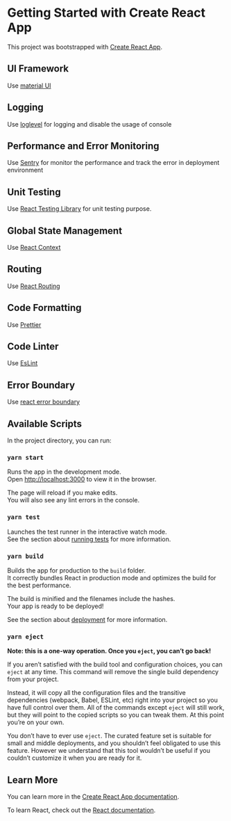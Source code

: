 # Getting Started with Create React App

This project was bootstrapped with [Create React App](https://github.com/facebook/create-react-app).

## UI Framework

Use [material UI](https://material-ui.com/)

## Logging

Use [loglevel](https://www.npmjs.com/package/loglevel) for logging and disable the usage of console

## Performance and Error Monitoring

Use [Sentry](https://sentry.io/) for monitor the performance and track the error in deployment environment

## Unit Testing

Use [React Testing Library](https://testing-library.com/docs/react-testing-library/intro/) for unit testing purpose.

## Global State Management

Use [React Context](https://reactjs.org/docs/context.html)

## Routing

Use [React Routing](https://reactrouter.com/)

## Code Formatting

Use [Prettier](https://prettier.io/)

## Code Linter

Use [EsLint](https://eslint.org/)

## Error Boundary

Use [react error boundary](https://github.com/bvaughn/react-error-boundary)

## Available Scripts

In the project directory, you can run:

### `yarn start`

Runs the app in the development mode.\
Open [http://localhost:3000](http://localhost:3000) to view it in the browser.

The page will reload if you make edits.\
You will also see any lint errors in the console.

### `yarn test`

Launches the test runner in the interactive watch mode.\
See the section about [running tests](https://facebook.github.io/create-react-app/docs/running-tests) for more information.

### `yarn build`

Builds the app for production to the `build` folder.\
It correctly bundles React in production mode and optimizes the build for the best performance.

The build is minified and the filenames include the hashes.\
Your app is ready to be deployed!

See the section about [deployment](https://facebook.github.io/create-react-app/docs/deployment) for more information.

### `yarn eject`

**Note: this is a one-way operation. Once you `eject`, you can’t go back!**

If you aren’t satisfied with the build tool and configuration choices, you can `eject` at any time. This command will remove the single build dependency from your project.

Instead, it will copy all the configuration files and the transitive dependencies (webpack, Babel, ESLint, etc) right into your project so you have full control over them. All of the commands except `eject` will still work, but they will point to the copied scripts so you can tweak them. At this point you’re on your own.

You don’t have to ever use `eject`. The curated feature set is suitable for small and middle deployments, and you shouldn’t feel obligated to use this feature. However we understand that this tool wouldn’t be useful if you couldn’t customize it when you are ready for it.

## Learn More

You can learn more in the [Create React App documentation](https://facebook.github.io/create-react-app/docs/getting-started).

To learn React, check out the [React documentation](https://reactjs.org/).
